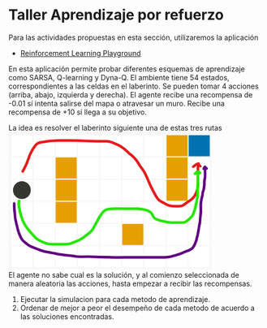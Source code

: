# Taller Aprendizaje por refuerzo
Para las actividades propuestas en esta sección, utilizaremos la aplicación
- [Reinforcement Learning Playground](https://alazareva.github.io/rl_playground/)
  
En esta aplicación permite probar diferentes esquemas de aprendizaje como SARSA, Q-learning y Dyna-Q. El ambiente 
tiene 54 estados, correspondientes a las celdas en el laberinto. Se pueden tomar 4 acciones (arriba, abajo, izquierda y derecha).
El agente recibe una recompensa de -0.01 sí intenta salirse del mapa o atravesar un muro. Recibe una recompensa de +10
sí llega a su objetivo.

La idea es resolver el laberinto siguiente una de estas tres rutas
<img src="https://raw.githubusercontent.com/cgl-itm/HerramientasIA/main/assets/RLMaze01.png" alt="drawing" style="width:400px;"/> <br>
El agente no sabe cual es la solución, y al comienzo seleccionada de manera aleatoria las acciones, hasta empezar a recibir las recompensas.

1. Ejecutar la simulacion para cada metodo de aprendizaje.
2. Ordenar de mejor a peor el desempeño de cada metodo de acuerdo a las soluciones encontradas.

